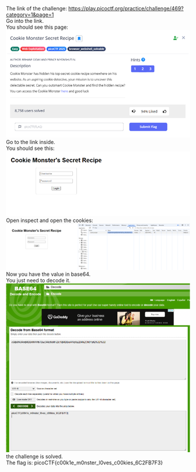 The link of the challenge: https://play.picoctf.org/practice/challenge/469?category=1&page=1  
Go into the link.  
You should see this page:  
![challenge](./images/problem.png)  
Go to the link inside.  
You should see this:  
![enter_password](./images/main.png)  
Open inspect and open the cookies:  
![inspect](./images/clue.png)  
Now you have the value in base64.  
You just need to decode it.
![solved](./images/decoder.png)
the challenge is solved.  
The flag is: picoCTF{c00k1e_m0nster_l0ves_c00kies_6C2FB7F3}
